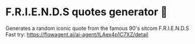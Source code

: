 # F.R.I.E.N.D.S quotes generator 🫰
Generates a random iconic quote from the famous 90's sitcom F.R.I.E.N.D.S
Fast try: https://flowagent.ai/ai-agent/ILAex4p1C7XZ/detail
